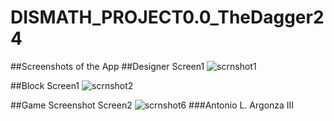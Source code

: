 # DISMATH_PROJECT0.0_TheDagger24

##Screenshots of the App
##Designer Screen1
![scrnshot1](https://cloud.githubusercontent.com/assets/16659403/13394938/69c388d0-df26-11e5-99c2-647c2061023f.png)

##Block Screen1
![scrnshot2](https://cloud.githubusercontent.com/assets/16659403/13394955/7fa34cf8-df26-11e5-9ad7-3fdc62a652eb.png)

##Game Screenshot Screen2
![scrnshot6](https://cloud.githubusercontent.com/assets/16659403/13394966/983e7f58-df26-11e5-8fda-257cf03e7f89.png)
###Antonio L. Argonza III

